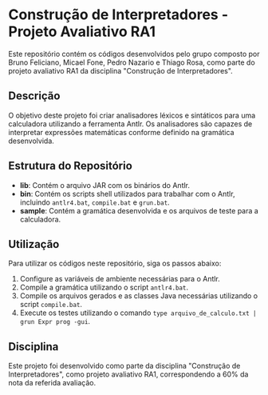 # Construção de Interpretadores - Projeto Avaliativo RA1

Este repositório contém os códigos desenvolvidos pelo grupo composto por Bruno Feliciano, Micael Fone, Pedro Nazario e Thiago Rosa, como parte do projeto avaliativo RA1 da disciplina "Construção de Interpretadores".

## Descrição

O objetivo deste projeto foi criar analisadores léxicos e sintáticos para uma calculadora utilizando a ferramenta Antlr. Os analisadores são capazes de interpretar expressões matemáticas conforme definido na gramática desenvolvida.

## Estrutura do Repositório

- **lib**: Contém o arquivo JAR com os binários do Antlr.
- **bin**: Contém os scripts shell utilizados para trabalhar com o Antlr, incluindo `antlr4.bat`, `compile.bat` e `grun.bat`.
- **sample**: Contém a gramática desenvolvida e os arquivos de teste para a calculadora.

## Utilização

Para utilizar os códigos neste repositório, siga os passos abaixo:

1. Configure as variáveis de ambiente necessárias para o Antlr.
2. Compile a gramática utilizando o script `antlr4.bat`.
3. Compile os arquivos gerados e as classes Java necessárias utilizando o script `compile.bat`.
4. Execute os testes utilizando o comando `type arquivo_de_calculo.txt | grun Expr prog -gui`.

## Disciplina

Este projeto foi desenvolvido como parte da disciplina "Construção de Interpretadores", como projeto avaliativo RA1, correspondendo a 60% da nota da referida avaliação.

